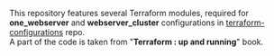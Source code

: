 This repository features several Terraform modules, required for **one_webserver** and **webserver_cluster** configurations in [terraform-configurations](https://github.com/aksenov-fx/terraform-configurations) repo.  
A part of the code is taken from "**Terraform : up and running**" book.  